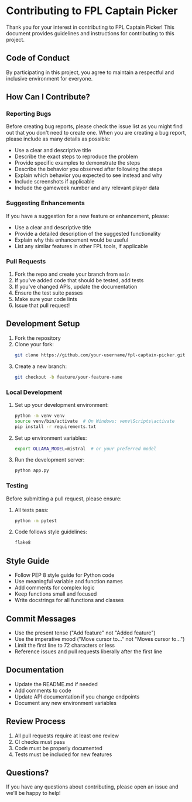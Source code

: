 # Contributing to FPL Captain Picker

Thank you for your interest in contributing to FPL Captain Picker! This document provides guidelines and instructions for contributing to this project.

## Code of Conduct

By participating in this project, you agree to maintain a respectful and inclusive environment for everyone.

## How Can I Contribute?

### Reporting Bugs

Before creating bug reports, please check the issue list as you might find out that you don't need to create one. When you are creating a bug report, please include as many details as possible:

- Use a clear and descriptive title
- Describe the exact steps to reproduce the problem
- Provide specific examples to demonstrate the steps
- Describe the behavior you observed after following the steps
- Explain which behavior you expected to see instead and why
- Include screenshots if applicable
- Include the gameweek number and any relevant player data

### Suggesting Enhancements

If you have a suggestion for a new feature or enhancement, please:

- Use a clear and descriptive title
- Provide a detailed description of the suggested functionality
- Explain why this enhancement would be useful
- List any similar features in other FPL tools, if applicable

### Pull Requests

1. Fork the repo and create your branch from `main`
2. If you've added code that should be tested, add tests
3. If you've changed APIs, update the documentation
4. Ensure the test suite passes
5. Make sure your code lints
6. Issue that pull request!

## Development Setup

1. Fork the repository
2. Clone your fork:
   ```bash
   git clone https://github.com/your-username/fpl-captain-picker.git
   ```
3. Create a new branch:
   ```bash
   git checkout -b feature/your-feature-name
   ```

### Local Development

1. Set up your development environment:
   ```bash
   python -m venv venv
   source venv/bin/activate  # On Windows: venv\Scripts\activate
   pip install -r requirements.txt
   ```

2. Set up environment variables:
   ```bash
   export OLLAMA_MODEL=mistral  # or your preferred model
   ```

3. Run the development server:
   ```bash
   python app.py
   ```

### Testing

Before submitting a pull request, please ensure:

1. All tests pass:
   ```bash
   python -m pytest
   ```

2. Code follows style guidelines:
   ```bash
   flake8
   ```

## Style Guide

- Follow PEP 8 style guide for Python code
- Use meaningful variable and function names
- Add comments for complex logic
- Keep functions small and focused
- Write docstrings for all functions and classes

## Commit Messages

- Use the present tense ("Add feature" not "Added feature")
- Use the imperative mood ("Move cursor to..." not "Moves cursor to...")
- Limit the first line to 72 characters or less
- Reference issues and pull requests liberally after the first line

## Documentation

- Update the README.md if needed
- Add comments to code
- Update API documentation if you change endpoints
- Document any new environment variables

## Review Process

1. All pull requests require at least one review
2. CI checks must pass
3. Code must be properly documented
4. Tests must be included for new features

## Questions?

If you have any questions about contributing, please open an issue and we'll be happy to help! 